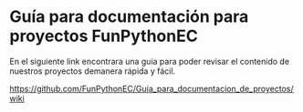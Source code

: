 # Guía para documentación para proyectos FunPythonEC
En el siguiente link encontrara una guia para poder revisar el contenido de nuestros proyectos demanera rápida y fácil. 

https://github.com/FunPythonEC/Guia_para_documentacion_de_proyectos/wiki

